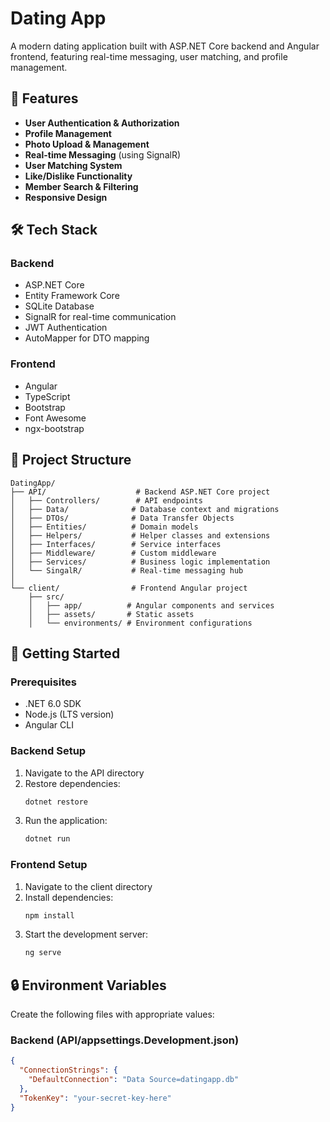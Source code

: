 # Dating App

A modern dating application built with ASP.NET Core backend and Angular frontend, featuring real-time messaging, user matching, and profile management.

## 🚀 Features

- **User Authentication & Authorization**
- **Profile Management**
- **Photo Upload & Management**
- **Real-time Messaging** (using SignalR)
- **User Matching System**
- **Like/Dislike Functionality**
- **Member Search & Filtering**
- **Responsive Design**

## 🛠️ Tech Stack

### Backend
- ASP.NET Core
- Entity Framework Core
- SQLite Database
- SignalR for real-time communication
- JWT Authentication
- AutoMapper for DTO mapping

### Frontend
- Angular
- TypeScript
- Bootstrap
- Font Awesome
- ngx-bootstrap

## 📁 Project Structure

```
DatingApp/
├── API/                    # Backend ASP.NET Core project
│   ├── Controllers/        # API endpoints
│   ├── Data/              # Database context and migrations
│   ├── DTOs/              # Data Transfer Objects
│   ├── Entities/          # Domain models
│   ├── Helpers/           # Helper classes and extensions
│   ├── Interfaces/        # Service interfaces
│   ├── Middleware/        # Custom middleware
│   ├── Services/          # Business logic implementation
│   └── SingalR/           # Real-time messaging hub
│
└── client/                # Frontend Angular project
    ├── src/
    │   ├── app/          # Angular components and services
    │   ├── assets/       # Static assets
    │   └── environments/ # Environment configurations
```

## 🚀 Getting Started

### Prerequisites
- .NET 6.0 SDK
- Node.js (LTS version)
- Angular CLI

### Backend Setup
1. Navigate to the API directory
2. Restore dependencies:
   ```bash
   dotnet restore
   ```
3. Run the application:
   ```bash
   dotnet run
   ```

### Frontend Setup
1. Navigate to the client directory
2. Install dependencies:
   ```bash
   npm install
   ```
3. Start the development server:
   ```bash
   ng serve
   ```

## 🔒 Environment Variables

Create the following files with appropriate values:

### Backend (API/appsettings.Development.json)
```json
{
  "ConnectionStrings": {
    "DefaultConnection": "Data Source=datingapp.db"
  },
  "TokenKey": "your-secret-key-here"
}
```